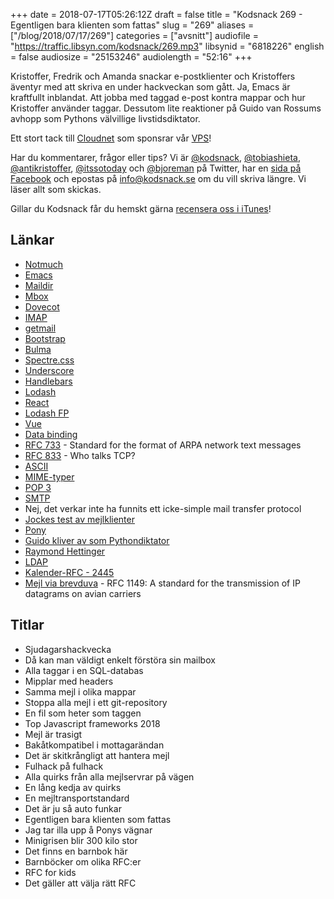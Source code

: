 +++
date = 2018-07-17T05:26:12Z
draft = false
title = "Kodsnack 269 - Egentligen bara klienten som fattas"
slug = "269"
aliases = ["/blog/2018/07/17/269"]
categories = ["avsnitt"]
audiofile = "https://traffic.libsyn.com/kodsnack/269.mp3"
libsynid = "6818226"
english = false
audiosize = "25153246"
audiolength = "52:16"
+++

Kristoffer, Fredrik och Amanda snackar e-postklienter och Kristoffers äventyr med att skriva en under hackveckan som gått. Ja, Emacs är kraftfullt inblandat. Att jobba med taggad e-post kontra mappar och hur Kristoffer använder taggar. Dessutom lite reaktioner på Guido van Rossums avhopp som Pythons välvillige livstidsdiktator.

Ett stort tack till [Cloudnet](http://www.cloudnet.se) som sponsrar vår [VPS](http://en.wikipedia.org/wiki/Virtual_private_server)!

Har du kommentarer, frågor eller tips? Vi är [@kodsnack](https://www.twitter.com/kodsnack), [@tobiashieta](https://www.twitter.com/tobiashieta), [@antikristoffer](https://www.twitter.com/antikristoffer), [@itssotoday](https://twitter.com/itssotoday) och [@bjoreman](https://www.twitter.com/bjoreman) på Twitter, har en [sida på Facebook](https://www.facebook.com/kodsnack) och epostas på [info@kodsnack.se](mailto:info@kodsnack.se) om du vill skriva längre. Vi läser allt som skickas.

Gillar du Kodsnack får du hemskt gärna [recensera oss i iTunes](http://itunes.apple.com/se/podcast/kodsnack/id561631498?l=en)!

## Länkar ##
* [Notmuch](https://notmuchmail.org/)
* [Emacs](https://en.wikipedia.org/wiki/Emacs)
* [Maildir](https://en.wikipedia.org/wiki/Maildir)
* [Mbox](https://en.wikipedia.org/wiki/Mbox)
* [Dovecot](https://en.wikipedia.org/wiki/Dovecot_%28software%29)
* [IMAP](https://en.wikipedia.org/wiki/Internet_Message_Access_Protocol)
* [getmail](https://en.wikipedia.org/wiki/Getmail)
* [Bootstrap](https://en.wikipedia.org/wiki/Bootstrap_%28front-end_framework%29)
* [Bulma](https://bulma.io/)
* [Spectre.css](https://picturepan2.github.io/spectre/)
* [Underscore](https://underscorejs.org/)
* [Handlebars](https://handlebarsjs.com/)
* [Lodash](https://lodash.com/)
* [React](https://reactjs.org/)
* [Lodash FP](https://github.com/lodash/lodash/wiki/FP-Guide)
* [Vue](https://vuejs.org/)
* [Data binding](https://en.wikipedia.org/wiki/Data_binding)
* [RFC 733](https://tools.ietf.org/html/rfc733) - Standard for the format of ARPA network text messages
* [RFC 833](https://tools.ietf.org/html/rfc833) - Who talks TCP?
* [ASCII](https://en.wikipedia.org/wiki/ASCII)
* [MIME-typer](https://en.wikipedia.org/wiki/Media_type)
* [POP 3](https://en.wikipedia.org/wiki/Post_Office_Protocol)
* [SMTP](https://en.wikipedia.org/wiki/Simple_Mail_Transfer_Protocol)
* Nej, det verkar inte ha funnits ett icke-simple mail transfer protocol
* [Jockes test av mejlklienter](https://www.macpro.se/2016/02/16/jakten-pa-den-perfekta-e-postklienten/)
* [Pony](https://www.ponylang.org/)
* [Guido kliver av som Pythondiktator](https://mail.python.org/pipermail/python-committers/2018-July/005664.html)
* [Raymond Hettinger](https://twitter.com/raymondh)
* [LDAP](https://en.wikipedia.org/wiki/Lightweight_Directory_Access_Protocol)
* [Kalender-RFC - 2445](https://www.ietf.org/rfc/rfc2445.txt)
* [Mejl via brevduva](https://www.ietf.org/rfc/rfc1149.txt) - RFC 1149: A standard for the transmission of IP datagrams on avian carriers

## Titlar ##
* Sjudagarshackvecka
* Då kan man väldigt enkelt förstöra sin mailbox
* Alla taggar i en SQL-databas
* Mipplar med headers
* Samma mejl i olika mappar
* Stoppa alla mejl i ett git-repository
* En fil som heter som taggen
* Top Javascript frameworks 2018
* Mejl är trasigt
* Bakåtkompatibel i mottagarändan
* Det är skitkrångligt att hantera mejl
* Fulhack på fulhack
* Alla quirks från alla mejlservrar på vägen
* En lång kedja av quirks
* En mejltransportstandard
* Det är ju så auto funkar
* Egentligen bara klienten som fattas
* Jag tar illa upp å Ponys vägnar
* Minigrisen blir 300 kilo stor
* Det finns en barnbok här
* Barnböcker om olika RFC:er
* RFC for kids
* Det gäller att välja rätt RFC